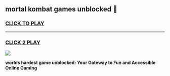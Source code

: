 
## mortal kombat games unblocked 👋
<h3>
<a href="https://premium.freeplayer.one?title=mortal_kombat_games_unblocked&ref=13F">CLICK TO PLAY</a></h3>
<hr>

<h3>
<a href="https://premium.freeplayer.one?title=mortal_kombat_games_unblocked&ref=13F">CLICK 2 PLAY</a>
  
</h3>

<a href="https://premium.freeplayer.one?title=mortal_kombat_games_unblocked&ref=12F/"><img src="https://clearcache.store/games.png"></a>


**worlds hardest game unblocked: Your Gateway to Fun and Accessible Online Gaming**
